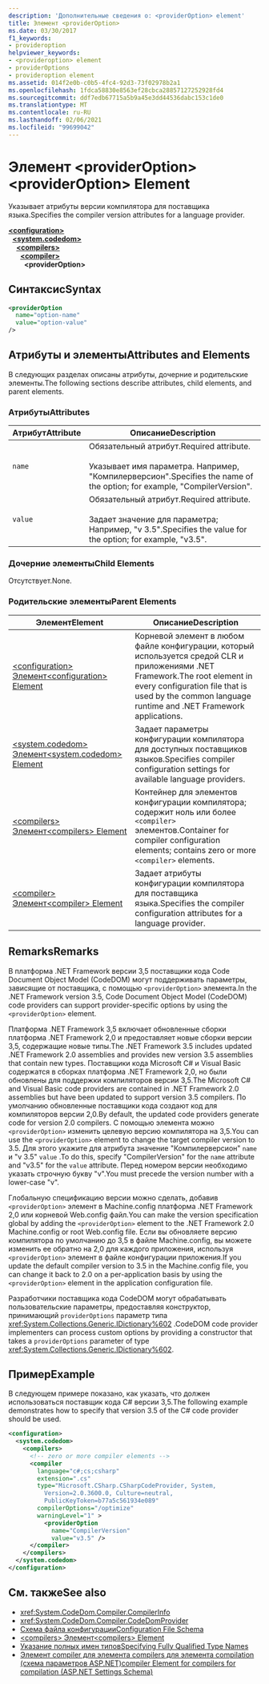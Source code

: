 ```yaml
---
description: 'Дополнительные сведения о: <providerOption> element'
title: Элемент <providerOption>
ms.date: 03/30/2017
f1_keywords:
- provideroption
helpviewer_keywords:
- <provideroption> element
- providerOptions
- provideroption element
ms.assetid: 014f2e0b-c0b5-4fc4-92d3-73f02978b2a1
ms.openlocfilehash: 1fdca58830e8563ef28cbca28857127252928fd4
ms.sourcegitcommit: ddf7edb67715a5b9a45e3dd44536dabc153c1de0
ms.translationtype: MT
ms.contentlocale: ru-RU
ms.lasthandoff: 02/06/2021
ms.locfileid: "99699042"
---
```

# <a name="provideroption-element"></a><span data-ttu-id="012c4-103">Элемент \<providerOption></span><span class="sxs-lookup"><span data-stu-id="012c4-103">\<providerOption> Element</span></span>

<span data-ttu-id="012c4-104">Указывает атрибуты версии компилятора для поставщика языка.</span><span class="sxs-lookup"><span data-stu-id="012c4-104">Specifies the compiler version attributes for a language provider.</span></span>  

[**\<configuration>**](../configuration-element.md)\
&nbsp;&nbsp;[**\<system.codedom>**](system-codedom-element.md)\
&nbsp;&nbsp;&nbsp;&nbsp;[**\<compilers>**](compilers-element.md)\
&nbsp;&nbsp;&nbsp;&nbsp;&nbsp;&nbsp;[**\<compiler>**](compiler-element.md)\
&nbsp;&nbsp;&nbsp;&nbsp;&nbsp;&nbsp;&nbsp;&nbsp;**\<providerOption>**

## <a name="syntax"></a><span data-ttu-id="012c4-105">Синтаксис</span><span class="sxs-lookup"><span data-stu-id="012c4-105">Syntax</span></span>  
  
```xml  
<providerOption  
  name="option-name"  
  value="option-value"  
/>  
```  
  
## <a name="attributes-and-elements"></a><span data-ttu-id="012c4-106">Атрибуты и элементы</span><span class="sxs-lookup"><span data-stu-id="012c4-106">Attributes and Elements</span></span>  

 <span data-ttu-id="012c4-107">В следующих разделах описаны атрибуты, дочерние и родительские элементы.</span><span class="sxs-lookup"><span data-stu-id="012c4-107">The following sections describe attributes, child elements, and parent elements.</span></span>  
  
### <a name="attributes"></a><span data-ttu-id="012c4-108">Атрибуты</span><span class="sxs-lookup"><span data-stu-id="012c4-108">Attributes</span></span>  
  
|<span data-ttu-id="012c4-109">Атрибут</span><span class="sxs-lookup"><span data-stu-id="012c4-109">Attribute</span></span>|<span data-ttu-id="012c4-110">Описание</span><span class="sxs-lookup"><span data-stu-id="012c4-110">Description</span></span>|  
|---------------|-----------------|  
|`name`|<span data-ttu-id="012c4-111">Обязательный атрибут.</span><span class="sxs-lookup"><span data-stu-id="012c4-111">Required attribute.</span></span><br /><br /> <span data-ttu-id="012c4-112">Указывает имя параметра. Например, "Компилерверсион".</span><span class="sxs-lookup"><span data-stu-id="012c4-112">Specifies the name of the option; for example, "CompilerVersion".</span></span>|  
|`value`|<span data-ttu-id="012c4-113">Обязательный атрибут.</span><span class="sxs-lookup"><span data-stu-id="012c4-113">Required attribute.</span></span><br /><br /> <span data-ttu-id="012c4-114">Задает значение для параметра; Например, "v 3.5".</span><span class="sxs-lookup"><span data-stu-id="012c4-114">Specifies the value for the option; for example, "v3.5".</span></span>|  
  
### <a name="child-elements"></a><span data-ttu-id="012c4-115">Дочерние элементы</span><span class="sxs-lookup"><span data-stu-id="012c4-115">Child Elements</span></span>  

 <span data-ttu-id="012c4-116">Отсутствует.</span><span class="sxs-lookup"><span data-stu-id="012c4-116">None.</span></span>  
  
### <a name="parent-elements"></a><span data-ttu-id="012c4-117">Родительские элементы</span><span class="sxs-lookup"><span data-stu-id="012c4-117">Parent Elements</span></span>  
  
|<span data-ttu-id="012c4-118">Элемент</span><span class="sxs-lookup"><span data-stu-id="012c4-118">Element</span></span>|<span data-ttu-id="012c4-119">Описание</span><span class="sxs-lookup"><span data-stu-id="012c4-119">Description</span></span>|  
|-------------|-----------------|  
|[<span data-ttu-id="012c4-120">\<configuration> Элемент</span><span class="sxs-lookup"><span data-stu-id="012c4-120">\<configuration> Element</span></span>](../configuration-element.md)|<span data-ttu-id="012c4-121">Корневой элемент в любом файле конфигурации, который используется средой CLR и приложениями .NET Framework.</span><span class="sxs-lookup"><span data-stu-id="012c4-121">The root element in every configuration file that is used by the common language runtime and .NET Framework applications.</span></span>|  
|[<span data-ttu-id="012c4-122">\<system.codedom> Элемент</span><span class="sxs-lookup"><span data-stu-id="012c4-122">\<system.codedom> Element</span></span>](system-codedom-element.md)|<span data-ttu-id="012c4-123">Задает параметры конфигурации компилятора для доступных поставщиков языков.</span><span class="sxs-lookup"><span data-stu-id="012c4-123">Specifies compiler configuration settings for available language providers.</span></span>|  
|[<span data-ttu-id="012c4-124">\<compilers> Элемент</span><span class="sxs-lookup"><span data-stu-id="012c4-124">\<compilers> Element</span></span>](compilers-element.md)|<span data-ttu-id="012c4-125">Контейнер для элементов конфигурации компилятора; содержит ноль или более `<compiler>` элементов.</span><span class="sxs-lookup"><span data-stu-id="012c4-125">Container for compiler configuration elements; contains zero or more `<compiler>` elements.</span></span>|  
|[<span data-ttu-id="012c4-126">\<compiler> Элемент</span><span class="sxs-lookup"><span data-stu-id="012c4-126">\<compiler> Element</span></span>](compiler-element.md)|<span data-ttu-id="012c4-127">Задает атрибуты конфигурации компилятора для поставщика языка.</span><span class="sxs-lookup"><span data-stu-id="012c4-127">Specifies the compiler configuration attributes for a language provider.</span></span>|  
  
## <a name="remarks"></a><span data-ttu-id="012c4-128">Remarks</span><span class="sxs-lookup"><span data-stu-id="012c4-128">Remarks</span></span>  

 <span data-ttu-id="012c4-129">В платформа .NET Framework версии 3,5 поставщики кода Code Document Object Model (CodeDOM) могут поддерживать параметры, зависящие от поставщика, с помощью `<providerOption>` элемента.</span><span class="sxs-lookup"><span data-stu-id="012c4-129">In the .NET Framework version 3.5, Code Document Object Model (CodeDOM) code providers can support provider-specific options by using the `<providerOption>` element.</span></span>  
  
 <span data-ttu-id="012c4-130">Платформа .NET Framework 3,5 включает обновленные сборки платформа .NET Framework 2,0 и предоставляет новые сборки версии 3,5, содержащие новые типы.</span><span class="sxs-lookup"><span data-stu-id="012c4-130">The .NET Framework 3.5 includes updated .NET Framework 2.0 assemblies and provides new version 3.5 assemblies that contain new types.</span></span> <span data-ttu-id="012c4-131">Поставщики кода Microsoft C# и Visual Basic содержатся в сборках платформа .NET Framework 2,0, но были обновлены для поддержки компиляторов версии 3,5.</span><span class="sxs-lookup"><span data-stu-id="012c4-131">The Microsoft C# and Visual Basic code providers are contained in .NET Framework 2.0 assemblies but have been updated to support version 3.5 compilers.</span></span> <span data-ttu-id="012c4-132">По умолчанию обновленные поставщики кода создают код для компиляторов версии 2,0.</span><span class="sxs-lookup"><span data-stu-id="012c4-132">By default, the updated code providers generate code for version 2.0 compilers.</span></span> <span data-ttu-id="012c4-133">С помощью элемента можно `<providerOption>` изменить целевую версию компилятора на 3,5.</span><span class="sxs-lookup"><span data-stu-id="012c4-133">You can use the `<providerOption>` element to change the target compiler version to 3.5.</span></span> <span data-ttu-id="012c4-134">Для этого укажите для атрибута значение "Компилерверсион" `name` и "v 3.5" `value` .</span><span class="sxs-lookup"><span data-stu-id="012c4-134">To do this, specify "CompilerVersion" for the `name` attribute and "v3.5" for the `value` attribute.</span></span> <span data-ttu-id="012c4-135">Перед номером версии необходимо указать строчную букву "v".</span><span class="sxs-lookup"><span data-stu-id="012c4-135">You must precede the version number with a lower-case "v".</span></span>  
  
 <span data-ttu-id="012c4-136">Глобальную спецификацию версии можно сделать, добавив `<providerOption>` элемент в Machine.config платформа .NET Framework 2,0 или корневой Web.config файл.</span><span class="sxs-lookup"><span data-stu-id="012c4-136">You can make the version specification global by adding the `<providerOption>` element to the .NET Framework 2.0 Machine.config or root Web.config file.</span></span> <span data-ttu-id="012c4-137">Если вы обновляете версию компилятора по умолчанию до 3,5 в файле Machine.config, вы можете изменить ее обратно на 2,0 для каждого приложения, используя `<providerOption>` элемент в файле конфигурации приложения.</span><span class="sxs-lookup"><span data-stu-id="012c4-137">If you update the default compiler version to 3.5 in the Machine.config file, you can change it back to 2.0 on a per-application basis by using the `<providerOption>` element in the application configuration file.</span></span>  
  
 <span data-ttu-id="012c4-138">Разработчики поставщика кода CodeDOM могут обрабатывать пользовательские параметры, предоставляя конструктор, принимающий `providerOptions` параметр типа <xref:System.Collections.Generic.IDictionary%602> .</span><span class="sxs-lookup"><span data-stu-id="012c4-138">CodeDOM code provider implementers can process custom options by providing a constructor that takes a `providerOptions` parameter of type <xref:System.Collections.Generic.IDictionary%602>.</span></span>  
  
## <a name="example"></a><span data-ttu-id="012c4-139">Пример</span><span class="sxs-lookup"><span data-stu-id="012c4-139">Example</span></span>  

 <span data-ttu-id="012c4-140">В следующем примере показано, как указать, что должен использоваться поставщик кода C# версии 3,5.</span><span class="sxs-lookup"><span data-stu-id="012c4-140">The following example demonstrates how to specify that version 3.5 of the C# code provider should be used.</span></span>  
  
```xml  
<configuration>  
  <system.codedom>  
    <compilers>  
      <!-- zero or more compiler elements -->  
      <compiler  
        language="c#;cs;csharp"  
        extension=".cs"  
        type="Microsoft.CSharp.CSharpCodeProvider, System,
          Version=2.0.3600.0, Culture=neutral,
          PublicKeyToken=b77a5c561934e089"  
        compilerOptions="/optimize"  
        warningLevel="1" >  
          <providerOption  
            name="CompilerVersion"  
            value="v3.5" />  
      </compiler>  
    </compilers>  
  </system.codedom>  
</configuration>  
```  
  
## <a name="see-also"></a><span data-ttu-id="012c4-141">См. также</span><span class="sxs-lookup"><span data-stu-id="012c4-141">See also</span></span>

- <xref:System.CodeDom.Compiler.CompilerInfo>
- <xref:System.CodeDom.Compiler.CodeDomProvider>
- [<span data-ttu-id="012c4-142">Схема файла конфигурации</span><span class="sxs-lookup"><span data-stu-id="012c4-142">Configuration File Schema</span></span>](../index.md)
- [<span data-ttu-id="012c4-143">\<compilers> Элемент</span><span class="sxs-lookup"><span data-stu-id="012c4-143">\<compilers> Element</span></span>](compilers-element.md)
- [<span data-ttu-id="012c4-144">Указание полных имен типов</span><span class="sxs-lookup"><span data-stu-id="012c4-144">Specifying Fully Qualified Type Names</span></span>](../../../reflection-and-codedom/specifying-fully-qualified-type-names.md)
- <span data-ttu-id="012c4-145">[Элемент compiler для элемента compilers для элемента compilation (схема параметров ASP.NET)](/previous-versions/dotnet/netframework-4.0/a15ebt6c(v=vs.100))</span><span class="sxs-lookup"><span data-stu-id="012c4-145">[compiler Element for compilers for compilation (ASP.NET Settings Schema)](/previous-versions/dotnet/netframework-4.0/a15ebt6c(v=vs.100))</span></span>
